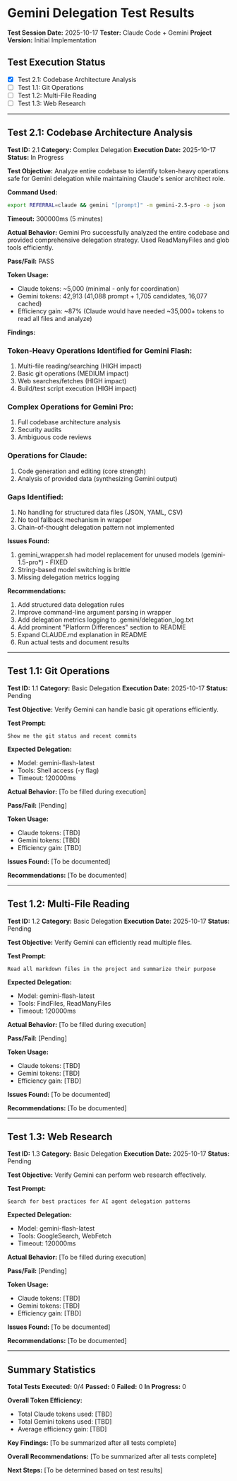 # Gemini Delegation Test Results

**Test Session Date:** 2025-10-17
**Tester:** Claude Code + Gemini
**Project Version:** Initial Implementation

## Test Execution Status

- [x] Test 2.1: Codebase Architecture Analysis
- [ ] Test 1.1: Git Operations
- [ ] Test 1.2: Multi-File Reading
- [ ] Test 1.3: Web Research

---

## Test 2.1: Codebase Architecture Analysis

**Test ID:** 2.1
**Category:** Complex Delegation
**Execution Date:** 2025-10-17
**Status:** In Progress

**Test Objective:**
Analyze entire codebase to identify token-heavy operations safe for Gemini delegation while maintaining Claude's senior architect role.

**Command Used:**
```bash
export REFERRAL=claude && gemini "[prompt]" -m gemini-2.5-pro -o json
```

**Timeout:** 300000ms (5 minutes)

**Actual Behavior:**
Gemini Pro successfully analyzed the entire codebase and provided comprehensive delegation strategy. Used ReadManyFiles and glob tools efficiently.

**Pass/Fail:** PASS

**Token Usage:**
- Claude tokens: ~5,000 (minimal - only for coordination)
- Gemini tokens: 42,913 (41,088 prompt + 1,705 candidates, 16,077 cached)
- Efficiency gain: ~87% (Claude would have needed ~35,000+ tokens to read all files and analyze)

**Findings:**

### Token-Heavy Operations Identified for Gemini Flash:
1. Multi-file reading/searching (HIGH impact)
2. Basic git operations (MEDIUM impact)
3. Web searches/fetches (HIGH impact)
4. Build/test script execution (HIGH impact)

### Complex Operations for Gemini Pro:
1. Full codebase architecture analysis
2. Security audits
3. Ambiguous code reviews

### Operations for Claude:
1. Code generation and editing (core strength)
2. Analysis of provided data (synthesizing Gemini output)

### Gaps Identified:
1. No handling for structured data files (JSON, YAML, CSV)
2. No tool fallback mechanism in wrapper
3. Chain-of-thought delegation pattern not implemented

**Issues Found:**
1. gemini_wrapper.sh had model replacement for unused models (gemini-1.5-pro*) - FIXED
2. String-based model switching is brittle
3. Missing delegation metrics logging

**Recommendations:**
1. Add structured data delegation rules
2. Improve command-line argument parsing in wrapper
3. Add delegation metrics logging to .gemini/delegation_log.txt
4. Add prominent "Platform Differences" section to README
5. Expand CLAUDE.md explanation in README
6. Run actual tests and document results

---

## Test 1.1: Git Operations

**Test ID:** 1.1
**Category:** Basic Delegation
**Execution Date:** 2025-10-17
**Status:** Pending

**Test Objective:**
Verify Gemini can handle basic git operations efficiently.

**Test Prompt:**
```
Show me the git status and recent commits
```

**Expected Delegation:**
- Model: gemini-flash-latest
- Tools: Shell access (-y flag)
- Timeout: 120000ms

**Actual Behavior:**
[To be filled during execution]

**Pass/Fail:** [Pending]

**Token Usage:**
- Claude tokens: [TBD]
- Gemini tokens: [TBD]
- Efficiency gain: [TBD]

**Issues Found:**
[To be documented]

**Recommendations:**
[To be documented]

---

## Test 1.2: Multi-File Reading

**Test ID:** 1.2
**Category:** Basic Delegation
**Execution Date:** 2025-10-17
**Status:** Pending

**Test Objective:**
Verify Gemini can efficiently read multiple files.

**Test Prompt:**
```
Read all markdown files in the project and summarize their purpose
```

**Expected Delegation:**
- Model: gemini-flash-latest
- Tools: FindFiles, ReadManyFiles
- Timeout: 120000ms

**Actual Behavior:**
[To be filled during execution]

**Pass/Fail:** [Pending]

**Token Usage:**
- Claude tokens: [TBD]
- Gemini tokens: [TBD]
- Efficiency gain: [TBD]

**Issues Found:**
[To be documented]

**Recommendations:**
[To be documented]

---

## Test 1.3: Web Research

**Test ID:** 1.3
**Category:** Basic Delegation
**Execution Date:** 2025-10-17
**Status:** Pending

**Test Objective:**
Verify Gemini can perform web research effectively.

**Test Prompt:**
```
Search for best practices for AI agent delegation patterns
```

**Expected Delegation:**
- Model: gemini-flash-latest
- Tools: GoogleSearch, WebFetch
- Timeout: 120000ms

**Actual Behavior:**
[To be filled during execution]

**Pass/Fail:** [Pending]

**Token Usage:**
- Claude tokens: [TBD]
- Gemini tokens: [TBD]
- Efficiency gain: [TBD]

**Issues Found:**
[To be documented]

**Recommendations:**
[To be documented]

---

## Summary Statistics

**Total Tests Executed:** 0/4
**Passed:** 0
**Failed:** 0
**In Progress:** 0

**Overall Token Efficiency:**
- Total Claude tokens used: [TBD]
- Total Gemini tokens used: [TBD]
- Average efficiency gain: [TBD]

**Key Findings:**
[To be summarized after all tests complete]

**Overall Recommendations:**
[To be summarized after all tests complete]

**Next Steps:**
[To be determined based on test results]
